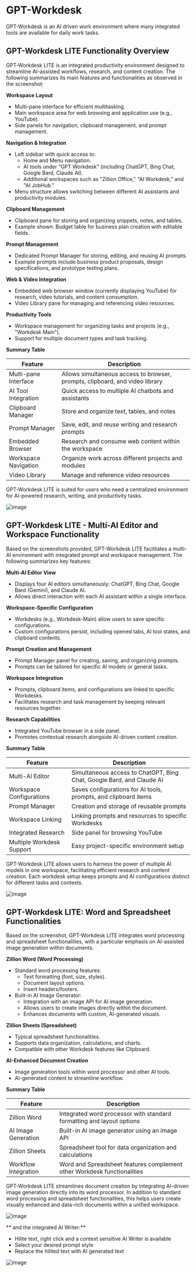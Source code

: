 # GPT-Workdesk
GPT-Workdesk is an AI driven work environment where many integrated tools are available for daily work tasks.
## GPT-Workdesk LITE Functionality Overview

GPT-Workdesk LITE is an integrated productivity environment designed to streamline AI-assisted workflows, research, and content creation. The following summarizes its main features and functionalities as observed in the screenshot:

**Workspace Layout**
- Multi-pane interface for efficient multitasking.
- Main workspace area for web browsing and application use (e.g., YouTube).
- Side panels for navigation, clipboard management, and prompt management.

**Navigation & Integration**
- Left sidebar with quick access to:
  - Home and Menu navigation.
  - AI tools under "GPT Workdesk" (including ChatGPT, Bing Chat, Google Bard, Claude AI).
  - Additional workspaces such as "Zillion Office," "AI Workdesk," and "AI JobHub."
- Menu structure allows switching between different AI assistants and productivity modules.

**Clipboard Management**
- Clipboard pane for storing and organizing snippets, notes, and tables.
- Example shown: Budget table for business plan creation with editable fields.

**Prompt Management**
- Dedicated Prompt Manager for storing, editing, and reusing AI prompts.
- Example prompts include business product proposals, design specifications, and prototype testing plans.

**Web & Video Integration**
- Embedded web browser window (currently displaying YouTube) for research, video tutorials, and content consumption.
- Video Library pane for managing and referencing video resources.

**Productivity Tools**
- Workspace management for organizing tasks and projects (e.g., "Workdesk Main").
- Support for multiple document types and task tracking.

**Summary Table**

| Feature                | Description                                                                 |
|------------------------|-----------------------------------------------------------------------------|
| Multi-pane Interface   | Allows simultaneous access to browser, prompts, clipboard, and video library|
| AI Tool Integration    | Quick access to multiple AI chatbots and assistants                         |
| Clipboard Manager      | Store and organize text, tables, and notes                                  |
| Prompt Manager         | Save, edit, and reuse writing and research prompts                          |
| Embedded Browser       | Research and consume web content within the workspace                       |
| Workspace Navigation   | Organize work across different projects and modules                         |
| Video Library          | Manage and reference video resources                                        |

GPT-Workdesk LITE is suited for users who need a centralized environment for AI-powered research, writing, and productivity tasks.

![image](https://github.com/user-attachments/assets/96b26681-dbd8-4867-b6d3-3ac44c0ca75b)

## GPT-Workdesk LITE - Multi-AI Editor and Workspace Functionality

Based on the screenshots provided, GPT-Workdesk LITE facilitates a multi-AI environment with integrated prompt and workspace management. The following summarizes key features:

**Multi-AI Editor View**
- Displays four AI editors simultaneously: ChatGPT, Bing Chat, Google Bard (Gemini), and Claude AI.
- Allows direct interaction with each AI assistant within a single interface.

**Workspace-Specific Configuration**
- Workdesks (e.g., Workdesk-Main) allow users to save specific configurations.
- Custom configurations persist, including opened tabs, AI tool states, and clipboard contents.

**Prompt Creation and Management**
- Prompt Manager panel for creating, saving, and organizing prompts.
- Prompts can be tailored for specific AI models or general tasks.

**Workspace Integration**
- Prompts, clipboard items, and configurations are linked to specific Workdesks.
- Facilitates research and task management by keeping relevant resources together.

**Research Capabilities**
- Integrated YouTube browser in a side panel.
- Promotes contextual research alongside AI-driven content creation.

**Summary Table**

| Feature                    | Description                                                                                          |
|----------------------------|------------------------------------------------------------------------------------------------------|
| Multi-AI Editor            | Simultaneous access to ChatGPT, Bing Chat, Google Bard, and Claude AI                               |
| Workspace Configurations   | Saves configurations for AI tools, prompts, and clipboard items                                       |
| Prompt Manager             | Creation and storage of reusable prompts                                                             |
| Workspace Linking          | Linking prompts and resources to specific Workdesks                                                  |
| Integrated Research        | Side panel for browsing YouTube                                                                      |
| Multiple Workdesk Support  | Easy project-specific environment setup                                                              |

GPT-Workdesk LITE allows users to harness the power of multiple AI models in one workspace, facilitating efficient research and content creation. Each workdesk setup keeps prompts and AI configurations distinct for different tasks and contexts.

![image](https://github.com/user-attachments/assets/c03fb9b1-f573-4fca-bd80-6b38d71b51d6)

## GPT-Workdesk LITE: Word and Spreadsheet Functionalities

Based on the screenshot, GPT-Workdesk LITE integrates word processing and spreadsheet functionalities, with a particular emphasis on AI-assisted image generation within documents.

**Zillion Word (Word Processing)**
- Standard word processing features:
  - Text formatting (font, size, styles).
  - Document layout options.
  - Insert headers/footers.
- Built-in AI Image Generator:
  - Integration with an image API for AI image generation.
  - Allows users to create images directly within the document.
  - Enhances documents with custom, AI-generated visuals.

**Zillion Sheets (Spreadsheet)**
- Typical spreadsheet functionalities.
- Supports data organization, calculations, and charts.
- Compatible with other Workdesk features like Clipboard.

**AI-Enhanced Document Creation**
- Image generation tools within word processor and other AI tools.
- AI-generated content to streamline workflow.

**Summary Table**

| Feature                     | Description                                                                                                |
|-----------------------------|------------------------------------------------------------------------------------------------------------|
| Zillion Word                | Integrated word processor with standard formatting and layout options                                      |
| AI Image Generation         | Built-in AI image generator using an image API                                                            |
| Zillion Sheets              | Spreadsheet tool for data organization and calculations                                                    |
| Workflow Integration        | Word and Spreadsheet features complement other Workdesk functionalities                                    |

GPT-Workdesk LITE streamlines document creation by integrating AI-driven image generation directly into its word processor. In addition to standard word processing and spreadsheet functionalities, this helps users create visually enhanced and data-rich documents within a unified workspace.

![image](https://github.com/user-attachments/assets/23db0287-a479-4fb4-af2f-8f047acb5a33)

** and the integrated AI Writer:**
- Hilite text, right click and a context sensitive AI Writer is available
- Select your desired prompt style
- Replace the hilited text with AI generated text

![image](https://github.com/user-attachments/assets/36e4d907-4501-481b-a0fa-aa4604bc703d)


